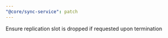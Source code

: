 ```yaml
---
"@core/sync-service": patch
---
```


Ensure replication slot is dropped if requested upon termination
